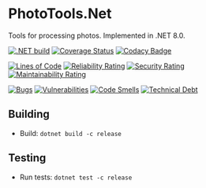# PhotoTools.Net

Tools for processing photos. Implemented in .NET 8.0.

[![.NET build](https://github.com/hajduakos/PhotoToolsDotNet/actions/workflows/dotnetcore.yml/badge.svg)](https://github.com/hajduakos/PhotoToolsDotNet/actions/workflows/dotnetcore.yml)
[![Coverage Status](https://coveralls.io/repos/github/hajduakos/PhotoToolsDotNet/badge.svg?branch=master)](https://coveralls.io/github/hajduakos/PhotoToolsDotNet?branch=master)
[![Codacy Badge](https://app.codacy.com/project/badge/Grade/f1e1a88cd6f54620bd35267fdb96fb62)](https://www.codacy.com/gh/hajduakos/PhotoToolsDotNet/dashboard?utm_source=github.com&amp;utm_medium=referral&amp;utm_content=hajduakos/PhotoToolsDotNet&amp;utm_campaign=Badge_Grade)

[![Lines of Code](https://sonarcloud.io/api/project_badges/measure?project=hajduakos_PhotoToolsDotNet&metric=ncloc)](https://sonarcloud.io/summary/new_code?id=hajduakos_PhotoToolsDotNet)
[![Reliability Rating](https://sonarcloud.io/api/project_badges/measure?project=hajduakos_PhotoToolsDotNet&metric=reliability_rating)](https://sonarcloud.io/summary/new_code?id=hajduakos_PhotoToolsDotNet)
[![Security Rating](https://sonarcloud.io/api/project_badges/measure?project=hajduakos_PhotoToolsDotNet&metric=security_rating)](https://sonarcloud.io/summary/new_code?id=hajduakos_PhotoToolsDotNet)
[![Maintainability Rating](https://sonarcloud.io/api/project_badges/measure?project=hajduakos_PhotoToolsDotNet&metric=sqale_rating)](https://sonarcloud.io/summary/new_code?id=hajduakos_PhotoToolsDotNet)

[![Bugs](https://sonarcloud.io/api/project_badges/measure?project=hajduakos_PhotoToolsDotNet&metric=bugs)](https://sonarcloud.io/summary/new_code?id=hajduakos_PhotoToolsDotNet)
[![Vulnerabilities](https://sonarcloud.io/api/project_badges/measure?project=hajduakos_PhotoToolsDotNet&metric=vulnerabilities)](https://sonarcloud.io/summary/new_code?id=hajduakos_PhotoToolsDotNet)
[![Code Smells](https://sonarcloud.io/api/project_badges/measure?project=hajduakos_PhotoToolsDotNet&metric=code_smells)](https://sonarcloud.io/summary/new_code?id=hajduakos_PhotoToolsDotNet)
[![Technical Debt](https://sonarcloud.io/api/project_badges/measure?project=hajduakos_PhotoToolsDotNet&metric=sqale_index)](https://sonarcloud.io/summary/new_code?id=hajduakos_PhotoToolsDotNet)

## Building

- Build: `dotnet build -c release`

## Testing

- Run tests: `dotnet test -c release`
